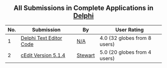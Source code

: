 ﻿<div align="center">

## All Submissions in Complete Applications in [Delphi](../ByWorld/delphi.md)

</div>

No.  | Submission | By   | User Rating
---- | ---------- | ---- | -----------
1 | [Delphi Text Editor Code<br />](https://github.com/Planet-Source-Code/delphi-text-editor-code__7-64) | [N/A](../ByAuthor/empty.md) | 4.0 (32 globes from 8 users)
2 | [cEdit Version 5\.1\.4<br />](https://github.com/Planet-Source-Code/stewart-cedit-version-5-1-4__7-1162) | [Stewart](../ByAuthor/stewart.md) | 5.0 (20 globes from 4 users)
